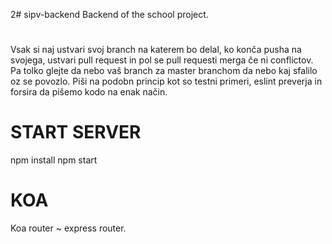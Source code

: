 2# sipv-backend
Backend of the school project.
#
Vsak si naj ustvari svoj branch na katerem bo delal, ko konča pusha na svojega, ustvari pull request in pol se pull requesti merga če ni conflictov. Pa tolko glejte da nebo vaš branch za master branchom da nebo kaj sfalilo oz se povozlo. Piši na podobn princip kot so testni primeri, eslint preverja in forsira da pišemo kodo na enak način.

# START SERVER
npm install
npm start

# KOA
Koa router ~ express router. 

